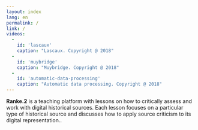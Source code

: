 ```yaml
---
layout: index
lang: en
permalink: /
link: /
videos:
  -
    id: 'lascaux'
    caption: "Lascaux. Copyright @ 2018"
  -
    id: 'muybridge'
    caption: "Muybridge. Copyright @ 2018"
  -
    id: 'automatic-data-processing'
    caption: "Automatic data processing. Copyright @ 2018"
---
```

**Ranke.2** is a teaching platform with lessons on how to
critically assess and work with digital historical sources.
Each lesson focuses on a particular type of historical source
and discusses how to apply source criticism to its digital representation..


<!-- more -->
